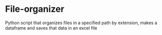 # File-organizer
Python script that organizes files in a specified path by extension, makes a dataframe and saves that data in an excel file
